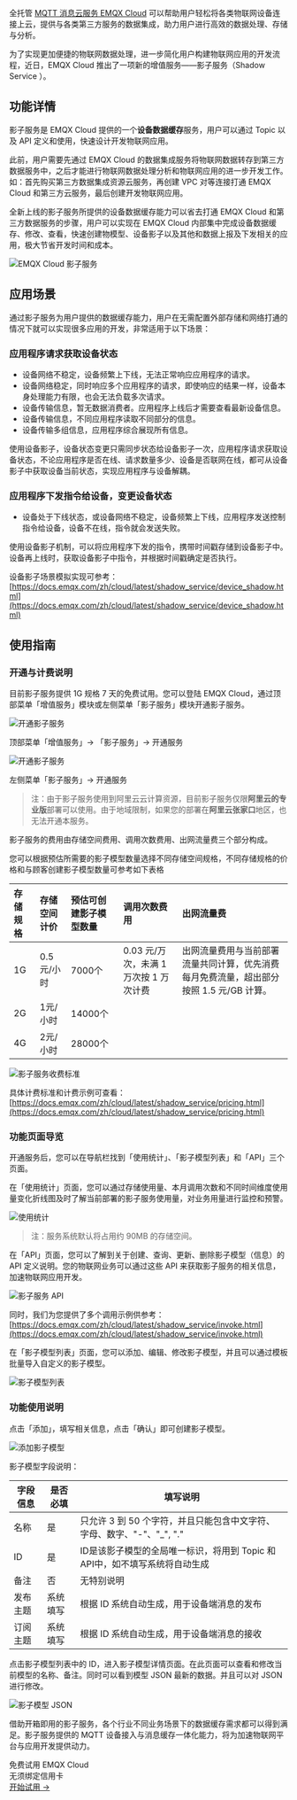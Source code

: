 全托管 [MQTT 消息云服务 EMQX Cloud](https://www.emqx.com/zh/cloud) 可以帮助用户轻松将各类物联网设备连接上云，提供与各类第三方服务的数据集成，助力用户进行高效的数据处理、存储与分析。

为了实现更加便捷的物联网数据处理，进一步简化用户构建物联网应用的开发流程，近日，EMQX Cloud 推出了一项新的增值服务——影子服务（Shadow Service ）。

## 功能详情

影子服务是 EMQX Cloud 提供的一个**设备数据缓存**服务，用户可以通过 Topic 以及 API 定义和使用，快速设计开发物联网应用。

此前，用户需要先通过 EMQX Cloud 的数据集成服务将物联网数据转存到第三方数据服务中，之后才能进行物联网数据处理分析和物联网应用的进一步开发工作。如：首先购买第三方数据集成资源云服务，再创建 VPC 对等连接打通 EMQX Cloud 和第三方云服务，最后创建开发物联网应用。

全新上线的影子服务所提供的设备数据缓存能力可以省去打通 EMQX Cloud 和第三方数据服务的步骤，用户可以实现在 EMQX Cloud 内部集中完成设备数据缓存、修改、查看，快速创建物模型、设备影子以及其他和数据上报及下发相关的应用，极大节省开发时间和成本。

![EMQX Cloud 影子服务](https://assets.emqx.com/images/6fb0b9da0b663623342234ebca50fe79.png)
 

## 应用场景

通过影子服务为用户提供的数据缓存能力，用户在无需配置外部存储和网络打通的情况下就可以实现很多应用的开发，非常适用于以下场景：

### 应用程序请求获取设备状态

- 设备网络不稳定，设备频繁上下线，无法正常响应应用程序的请求。
- 设备网络稳定，同时响应多个应用程序的请求，即使响应的结果一样，设备本身处理能力有限，也会无法负载多次请求。
- 设备传输信息，暂无数据消费者。应用程序上线后才需要查看最新设备信息。
- 设备传输信息，不同应用程序读取不同部分的信息。
- 设备传输多组信息，应用程序综合展现所有信息。

使用设备影子，设备状态变更只需同步状态给设备影子一次，应用程序请求获取设备状态，不论应用程序是否在线、请求数量多少、设备是否联网在线，都可从设备影子中获取设备当前状态，实现应用程序与设备解耦。

### 应用程序下发指令给设备，变更设备状态

- 设备处于下线状态，或设备网络不稳定，设备频繁上下线，应用程序发送控制指令给设备，设备不在线，指令就会发送失败。

使用设备影子机制，可以将应用程序下发的指令，携带时间戳存储到设备影子中。设备再上线时，获取设备影子中指令，并根据时间戳确定是否执行。

设备影子场景模拟实现可参考：[https://docs.emqx.com/zh/cloud/latest/shadow_service/device_shadow.html](https://docs.emqx.com/zh/cloud/latest/shadow_service/device_shadow.html) 

## 使用指南

### 开通与计费说明

目前影子服务提供 1G 规格 7 天的免费试用。您可以登陆 EMQX Cloud，通过顶部菜单「增值服务」模块或左侧菜单「影子服务」模块开通影子服务。

![开通影子服务](https://assets.emqx.com/images/862450b71ca57fd86be6485d975e1439.png)

顶部菜单「增值服务」-> 「影子服务」-> 开通服务

![开通影子服务](https://assets.emqx.com/images/3ed1e2a68cfd89ffea18eb5e80458407.png)

左侧菜单「影子服务」-> 开通服务

> 注：由于影子服务使用到阿里云云计算资源，目前影子服务仅限**阿里云的专业版**部署可以使用。由于地域限制，如果您的部署在**阿里云张家口**地区，也无法开通本服务。

影子服务的费用由存储空间费用、调用次数费用、出网流量费三个部分构成。

您可以根据预估所需要的影子模型数量选择不同存储空间规格，不同存储规格的价格和与顾客创建影子模型数量可参考如下表格

| **存储规格** | **存储空间计价** | **预估可创建影子模型数量** | **调用次数费用**                       | **出网流量费**                                               |
| :----------- | :--------------- | :------------------------- | :------------------------------------- | :----------------------------------------------------------- |
| 1G           | 0.5元/小时       | 7000个                     | 0.03 元/万次，未满 1 万次按 1 万次计费 | 出网流量费用与当前部署流量共同计算，优先消费每月免费流量，超出部分按照 1.5 元/GB 计算。 |
| 2G           | 1元/小时         | 14000个                    |                                        |                                                              |
| 4G           | 2元/小时         | 28000个                    |                                        |                                                              |

![影子服务收费标准](https://assets.emqx.com/images/3f38744884d3532a06d8a5a050864196.png)

具体计费标准和计费示例可查看：[https://docs.emqx.com/zh/cloud/latest/shadow_service/pricing.html](https://docs.emqx.com/zh/cloud/latest/shadow_service/pricing.html)

### 功能页面导览

开通服务后，您可以在导航栏找到「使用统计」、「影子模型列表」和「API」三个页面。

在「使用统计」页面，您可以通过存储使用量、本月调用次数和不同时间维度使用量变化折线图及时了解当前部署的影子服务使用量，对业务用量进行监控和预警。

![使用统计](https://assets.emqx.com/images/4857250ac1d1adad06b7427293b9989c.png)

> 注：服务系统默认将占用约 90MB 的存储空间。

在「API」页面，您可以了解到关于创建、查询、更新、删除影子模型（信息）的 API 定义说明。您的物联网业务可以通过这些 API 来获取影子服务的相关信息，加速物联网应用开发。

![影子服务 API](https://assets.emqx.com/images/4251b9976e4114113abb070d5e9c8445.png)

同时，我们为您提供了多个调用示例供参考：[https://docs.emqx.com/zh/cloud/latest/shadow_service/invoke.html](https://docs.emqx.com/zh/cloud/latest/shadow_service/invoke.html)

在「影子模型列表」页面，您可以添加、编辑、修改影子模型，并且可以通过模板批量导入自定义的影子模型。

![影子模型列表](https://assets.emqx.com/images/19825febb5c8092e783851275894116d.png)

### 功能使用说明

点击「添加」，填写相关信息，点击「确认」即可创建影子模型。

![添加影子模型](https://assets.emqx.com/images/e332cd1db9977fbd6664204b50d7d278.png)

影子模型字段说明：

| **字段信息** | **是否必填** | **填写说明**                                                 |
| ------------ | ------------ | ------------------------------------------------------------ |
| 名称         | 是           | 只允许 3 到 50 个字符，并且只能包含中文字符、字母、数字、"-"、"_", "." |
| ID           | 是           | ID是该影子模型的全局唯一标识，将用到 Topic 和 API中，如不填写系统将自动生成 |
| 备注         | 否           | 无特别说明                                                   |
| 发布主题     | 系统填写     | 根据 ID 系统自动生成，用于设备端消息的发布                   |
| 订阅主题     | 系统填写     | 根据 ID 系统自动生成，用于设备端消息的接收                   |

点击影子模型列表中的 ID，进入影子模型详情页面。在此页面可以查看和修改当前模型的名称、备注。同时可以看到模型 JSON 最新的数据。并且可以对 JSON 进行修改。

![影子模型 JSON](https://assets.emqx.com/images/3183c9b5096ce914d060cf99d08a5b4b.png)
 
借助开箱即用的影子服务，各个行业不同业务场景下的数据缓存需求都可以得到满足。影子服务提供的 MQTT 设备接入与消息缓存一体化能力，将为加速物联网平台与应用开发提供动力。


<section class="promotion">
    <div>
        免费试用 EMQX Cloud
        <div class="is-size-14 is-text-normal has-text-weight-normal">无须绑定信用卡</div>
    </div>
    <a href="https://www.emqx.com/zh/signup?continue=https://cloud.emqx.com/console/deployments/0?oper=new" class="button is-gradient px-5">开始试用 →</a>
</section>

